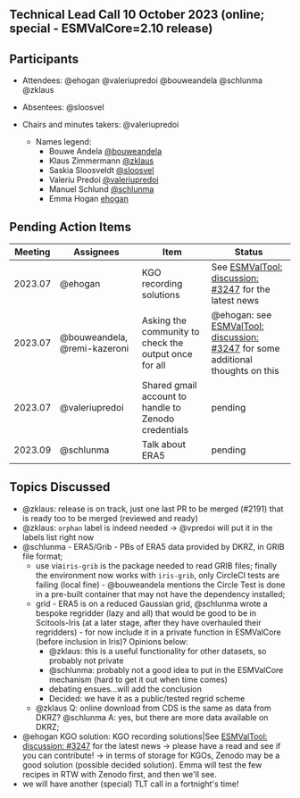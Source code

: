 ## Technical Lead Call 10 October 2023 (online; special - ESMValCore=2.10 release)

## Participants
- Attendees: @ehogan @valeriupredoi @bouweandela @schlunma @zklaus
- Absentees: @sloosvel
- Chairs and minutes takers: @valeriupredoi

  - Names legend:
    - Bouwe Andela [@bouweandela](https://github.com/bouweandela)
    - Klaus Zimmermann [@zklaus](https://github.com/zklaus)
    - Saskia Sloosveldt [@sloosvel](https://github.com/sloosvel)
    - Valeriu Predoi [@valeriupredoi](https://github.com/valeriupredoi)
    - Manuel Schlund [@schlunma](https://github.com/schlunma)
    - Emma Hogan [ehogan](https://github.com/ehogan)

## Pending Action Items

| Meeting | Assignees | Item | Status |
|-|-|-|-|
|2023.07|@ehogan|KGO recording solutions|See [ESMValTool: discussion: #3247](https://github.com/ESMValGroup/ESMValTool/discussions/3247) for the latest news|
|2023.07|@bouweandela, @remi-kazeroni|Asking the community to check the output once for all| @ehogan: see [ESMValTool: discussion: #3247](https://github.com/ESMValGroup/ESMValTool/discussions/3247) for some additional thoughts on this|
|2023.07|@valeriupredoi|Shared gmail account to handle to Zenodo credentials|pending|
|2023.09|@schlunma|Talk about ERA5|pending|

## Topics Discussed
    
- @zklaus: release is on track, just one last PR to be merged (#2191) that is ready too to be merged (reviewed and ready)
- @zklaus: `orphan` label is indeed needed -> @vpredoi will put it in the labels list right now
- @schlunma - ERA5/Grib - PBs of ERA5 data provided by DKRZ, in GRIB file format;
  - use via`iris-grib` is the package needed to read GRIB files; finally the environment now works with `iris-grib`, only CircleCI tests are failing (local fine) - @bouweandela mentions the Circle Test is done in a pre-built container that may not have the dependency installed;
  - grid - ERA5 is on a reduced Gaussian grid, @schlunma wrote a bespoke regridder (lazy and all) that would be good to be in Scitools-Iris (at a later stage, after they have overhauled their regridders) - for now include it in a private function in ESMValCore (before inclusion in Iris)? Opinions below:
    - @zklaus: this is a useful functionality for other datasets, so probably not private
    - @schlunma: probably not a good idea to put in the ESMValCore mechanism (hard to get it out when time comes)
    - debating ensues...will add the conclusion
    - Decided: we have it as a public/tested regrid scheme
  - @zklaus Q: online download from CDS is the same as data from DKRZ? @schlunma A: yes, but there are more data available on DKRZ;
- @ehogan KGO solution: KGO recording solutions|See [ESMValTool: discussion: #3247](https://github.com/ESMValGroup/ESMValTool/discussions/3247) for the latest news -> please have a read and see if you can contribute! -> in terms of storage for KGOs, Zenodo may be a good solution (possible decided solution). Emma will test the few recipes in RTW with Zenodo first, and then we'll see.
- we will have another (special) TLT call in a fortnight's time!
